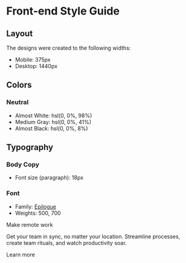 # Front-end Style Guide

## Layout

The designs were created to the following widths:

- Mobile: 375px
- Desktop: 1440px

## Colors

### Neutral

- Almost White: hsl(0, 0%, 98%)
- Medium Gray: hsl(0, 0%, 41%)
- Almost Black: hsl(0, 0%, 8%)

## Typography

### Body Copy

- Font size (paragraph): 18px

### Font


- Family: [Epilogue](https://fonts.google.com/specimen/Epilogue)
- Weights: 500, 700

 Make remote work

  Get your team in sync, no matter your location. Streamline processes,
  create team rituals, and watch productivity soar.

  Learn more
